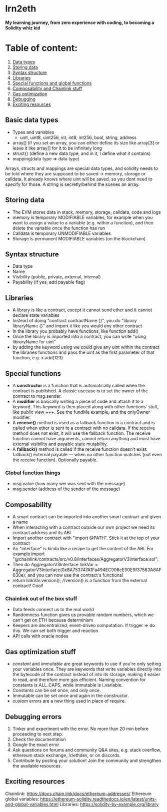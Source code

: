 # lrn2eth

**My learning journey, from zero experience with coding, to becoming a Solidity whiz kid**

# Table of content:

1. [Data types](https://github.com/knutli/lrn2eth/blob/main/README.md#data-types)
2. [Storing data](https://github.com/knutli/lrn2eth/blob/main/README.md#storing-data)
3. [Syntax structure](https://github.com/knutli/lrn2eth/blob/main/README.md#syntax-structure)
4. [Libraries](https://github.com/knutli/lrn2eth/blob/main/README.md#libraries)
5. [Special functions and global functions](https://github.com/knutli/lrn2eth/blob/main/README.md#special-functions)
6. [Composability and Chainlink stuff](https://github.com/knutli/lrn2eth/blob/main/README.md#composability)
7. [Gas optimization](https://github.com/knutli/lrn2eth/blob/main/README.md#gas-optimization-stuff)
8. [Debugging](https://github.com/knutli/lrn2eth/blob/main/README.md#debugging-errors)
9. [Exciting resources](https://github.com/knutli/lrn2eth/blob/main/README.md#exciting-resources)

## Basic data types

- Types and variables
  - uint, uint8, uint256, int, int8, int256, bool, string, address
- array[] (if you set an array, you can either define its size like array[3] or leave it like array[] for it to be infinitely long
- struct{} (define a new data type, and in it, I define what it contains)
- mapping(data type => data type)

Arrays, structs and mappings are special data types, and solidity needs to be told where they are supposed to be saved -> memory, storage or calldata. It already knows where uint will be saved, so you dont need to specify for those. A string is secretly/behind the scenes an array.

## Storing data

- The EVM stores data in stack, memory, storage, calldata, code and logs
- memory is temporary MODIFIABLE variables, for example when you want to assign a value to a variable (e.g. within a function), and then delete the variable once the function has run
- Calldata is temporary UNMODIFIABLE variables
- Storage is permanent MODIFIABLE variables (on the blockchain)

## Syntax structure

- Data type
- Name
- Visibility (public, private, external, internal)
- Payability (if yes, add payable flag)

## Libraries

- A library is like a contract, except it cannot send ether and it cannot declare state variables
- Instead of doing "contract contractName {}", you do "library libraryName {}" and import it like you would any other contract
- In the library you probably have functions, like function add()
- Once the library is imported into a contract, you can write "using libraryName for uint"
- by adding the keyword _using_ we could give any uint within the contract the libraries functions and pass the uint as the first parameter of that function, e.g. x.add(123)

## Special functions

- A **constructor** is a function that is automatically called when the contract is published. A classic usecase is to set the owner of the contract to msg.sender.
- A **modifier** is basically writing a piece of code and attach it to a keyword. This keyword is then placed along with other functions' stuff, like public view +++. See the fundMe example, and the onlyOwner modifier.
- A **receive()** method is used as a fallback function in a contract and is called when ether is sent to a contract with no calldata. If the receive method does not exist, it will use the fallback function. The receive function cannot have arguments, cannot return anything and must have external visibility and payable state mutability.
- A **fallback()** method is called if the receive function doesn't exist. fallback() external payable — when no other function matches (not even the receive function). Optionally payable.

### Global function things

- msg.value (how many wei was sent with the message)
- msg.sender (address of the sender of the message)

## Composability

- A smart contract can be imported into another smart contract and given a name
- When interacting with a contract outside our own project we need its contract address and its ABI
- Import another contract with "import @PATH". Stick it at the top of your contract
- An "interface" is kinda like a recipe to get the content of the ABI. For example
  import "@chainlink/contracts/src/v0.8/interfaces/AggregatorV3Interface.sol";
- Then do
  AggregatorV3Interface linkVar = AggregatorV3Interface(0x8A753747A1Fa494EC906cE90E9f37563A8AF630e);
  and you can now use the contract's functions!
- return linkVar.version(); //version() is a function from the external contract! Cool!

### Chainlink out of the box stuff

- Data feeds connect us to the real world
- Randomness function gives us provable random numbers, which we can't get on ETH because determinism
- Keepers are decentralized, event-driven computation. If trigger => do this. We can set both trigger and reaction
- API calls with oracle nodes

## Gas optimization stuff

- _constant_ and _immutable_ are great keywords to use if you're only setting your variables once. They are keywords that write variables directly into the bytecode of the contract instead of into its storage, making it easier to read, and therefore more gas efficient. Naming convention for constants is ALL_CAPS, while immutable is i_variable.
- Constants can be set once, and only once.
- Immutable can be set once and again in the constructor.
- _custom errors_ are a new thing used in place of require.

## Debugging errors

1. Tinker and experiment with the error. No more than 20 min before proceeding to next step.
2. Check the documentation
3. Google the exact error
4. Ask questions on forums and community Q&A sites, e.g. stack overflow, ethereum stack exchange, /r/ethdev, or on discords.
5. Contribute by posting your solution! Join the community and strengthen the available resources.

## Exciting resources

Chainlink: https://docs.chain.link/docs/ethereum-addresses/
Ethereum global variables: https://ethereum-solidity.readthedocs.io/en/latest/units-and-global-variables.html
Libraries: https://solidity-by-example.org/library
